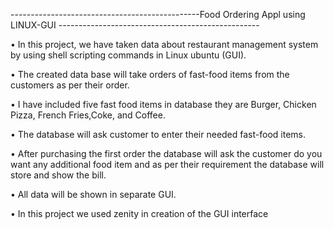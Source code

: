-----------------------------------------------Food Ordering Appl using LINUX-GUI --------------------------------------------------

• In this project, we have taken data about restaurant management system by using shell scripting commands in Linux ubuntu (GUI). 

• The created data base will take orders of fast-food items from the customers as per their order. 

• I have included five fast food items in database they are Burger, Chicken Pizza, French Fries,Coke, and Coffee. 

• The database will ask customer to enter their needed fast-food items. 

• After purchasing the first order the database will ask the customer do you want any additional food item and as per their requirement the database will store and show the bill. 

• All data will be shown in separate GUI.

• In this project we used zenity in creation of the GUI interface
